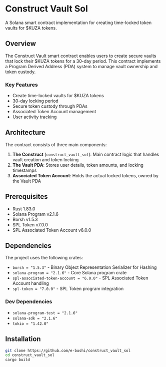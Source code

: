 # Construct Vault Sol

A Solana smart contract implementation for creating time-locked token vaults for $KUZA tokens.

## Overview

The Construct Vault smart contract enables users to create secure vaults that lock their $KUZA tokens for a 30-day period. This contract implements a Program Derived Address (PDA) system to manage vault ownership and token custody.

### Key Features

- Create time-locked vaults for $KUZA tokens
- 30-day locking period
- Secure token custody through PDAs
- Associated Token Account management
- User activity tracking

## Architecture

The contract consists of three main components:

1. **The Construct** (`construct_vault_sol`): Main contract logic that handles vault creation and token locking
2. **The Vault PDA**: Stores user details, token amounts, and locking timestamps
3. **Associated Token Account**: Holds the actual locked tokens, owned by the Vault PDA

## Prerequisites

- Rust 1.83.0
- Solana Program v2.1.6
- Borsh v1.5.3
- SPL Token v7.0.0
- SPL Associated Token Account v6.0.0

## Dependencies

The project uses the following crates:
- `borsh = "1.5.3"` - Binary Object Representation Serializer for Hashing
- `solana-program = "2.1.6"` - Core Solana program crate
- `spl-associated-token-account = "6.0.0"` - SPL Associated Token Account handling
- `spl-token = "7.0.0"` - SPL Token program integration

### Dev Dependencies
- `solana-program-test = "2.1.6"`
- `solana-sdk = "2.1.6"`
- `tokio = "1.42.0"`

## Installation

```bash
git clone https://github.com/e-bushi/construct_vault_sol
cd construct_vault_sol
cargo build
